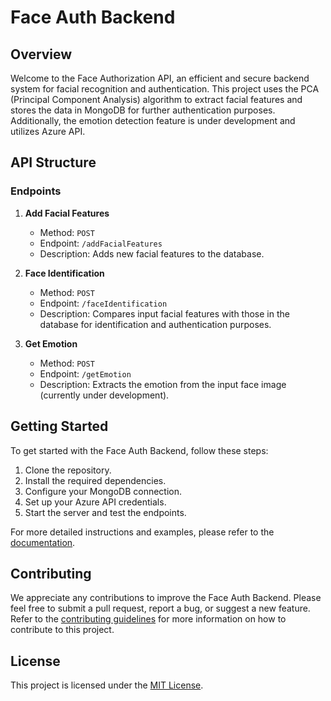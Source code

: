 # Face Auth Backend

## Overview
Welcome to the Face Authorization API, an efficient and secure backend system for facial recognition and authentication. This project uses the PCA (Principal Component Analysis) algorithm to extract facial features and stores the data in MongoDB for further authentication purposes. Additionally, the emotion detection feature is under development and utilizes Azure API.

## API Structure

### Endpoints

1. **Add Facial Features**
    - Method: `POST`
    - Endpoint: `/addFacialFeatures`
    - Description: Adds new facial features to the database.
    
2. **Face Identification**
    - Method: `POST`
    - Endpoint: `/faceIdentification`
    - Description: Compares input facial features with those in the database for identification and authentication purposes.
    
3. **Get Emotion**
    - Method: `POST`
    - Endpoint: `/getEmotion`
    - Description: Extracts the emotion from the input face image (currently under development).

## Getting Started

To get started with the Face Auth Backend, follow these steps:

1. Clone the repository.
2. Install the required dependencies.
3. Configure your MongoDB connection.
4. Set up your Azure API credentials.
5. Start the server and test the endpoints.

For more detailed instructions and examples, please refer to the [documentation](link-to-documentation).

## Contributing

We appreciate any contributions to improve the Face Auth Backend. Please feel free to submit a pull request, report a bug, or suggest a new feature. Refer to the [contributing guidelines](link-to-contributing-guidelines) for more information on how to contribute to this project.

## License

This project is licensed under the [MIT License](link-to-license).
